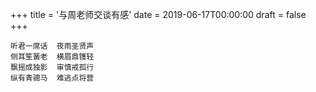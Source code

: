 +++
title = '与周老师交谈有感'
date = 2019-06-17T00:00:00
draft = false
+++

```text
听君一席话  夜雨圣贤声
侧耳笙簧老  横眉鼎镬轻
飘摇成独影  审慎戒孤行
纵有青骢马  难逃点将营
```
